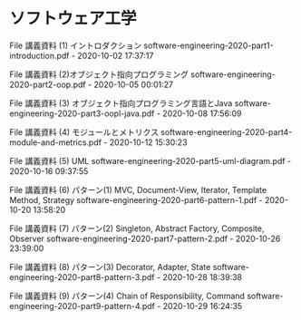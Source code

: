 # ソフトウェア工学

File
講義資料 (1) イントロダクション
software-engineering-2020-part1-introduction.pdf - 2020-10-02 17:37:17
 
 File
講義資料 (2)オブジェクト指向プログラミング
software-engineering-2020-part2-oop.pdf - 2020-10-05 00:01:27
  
 File
講義資料 (3) オブジェクト指向プログラミング言語とJava
software-engineering-2020-part3-oopl-java.pdf - 2020-10-08 17:56:09
  
 File
講義資料 (4) モジュールとメトリクス
software-engineering-2020-part4-module-and-metrics.pdf - 2020-10-12 15:30:23
  
 File
講義資料 (5) UML
software-engineering-2020-part5-uml-diagram.pdf - 2020-10-16 09:37:55
  
 File
講義資料 (6) パターン(1) MVC, Document-View, Iterator, Template Method, Strategy
software-engineering-2020-part6-pattern-1.pdf - 2020-10-20 13:58:20
  
 File
講義資料 (7) パターン(2) Singleton, Abstract Factory, Composite, Observer
software-engineering-2020-part7-pattern-2.pdf - 2020-10-26 23:39:00
  
 File
講義資料 (8) パターン(3) Decorator, Adapter, State
software-engineering-2020-part8-pattern-3.pdf - 2020-10-28 18:39:38
  
 File
講義資料 (9) パターン(4) Chain of Responsibility, Command
software-engineering-2020-part9-pattern-4.pdf - 2020-10-29 16:24:35
